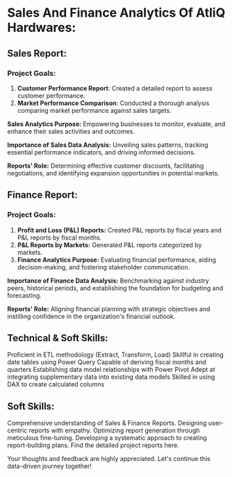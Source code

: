 # Sales And Finance Analytics Of AtliQ Hardwares:
## Sales Report:

### Project Goals:

 1.  **Customer Performance Report**: Created a detailed report to assess customer performance.
 2.  **Market Performance Comparison**: Conducted a thorough analysis comparing market performance against sales targets.

**Sales Analytics Purpose:** Empowering businesses to monitor, evaluate, and enhance their sales activities and outcomes.

**Importance of Sales Data Analysis:** Unveiling sales patterns, tracking essential performance indicators, and driving informed decisions.

**Reports' Role:** Determining effective customer discounts, facilitating negotiations, and identifying expansion opportunities in potential markets.

## Finance Report:

### Project Goals:

1. **Profit and Loss (P&L) Reports:** Created P&L reports by fiscal years and P&L reports by fiscal months.
2. **P&L Reports by Markets:** Generated P&L reports categorized by markets.
3. **Finance Analytics Purpose:** Evaluating financial performance, aiding decision-making, and fostering stakeholder communication.

**Importance of Finance Data Analysis:** Benchmarking against industry peers, historical periods, and establishing the foundation for budgeting and forecasting.

**Reports' Role:** Aligning financial planning with strategic objectives and instilling confidence in the organization's financial outlook.

## Technical & Soft Skills:

Proficient in ETL methodology (Extract, Transform, Load)
Skillful in creating date tables using Power Query
Capable of deriving fiscal months and quarters
Establishing data model relationships with Power Pivot
Adept at integrating supplementary data into existing data models
Skilled in using DAX to create calculated columns

## Soft Skills:
Comprehensive understanding of Sales & Finance Reports.
Designing user-centric reports with empathy.
Optimizing report generation through meticulous fine-tuning.
Developing a systematic approach to creating report-building plans.
Find the detailed project reports here.

Your thoughts and feedback are highly appreciated. Let's continue this data-driven journey together!

